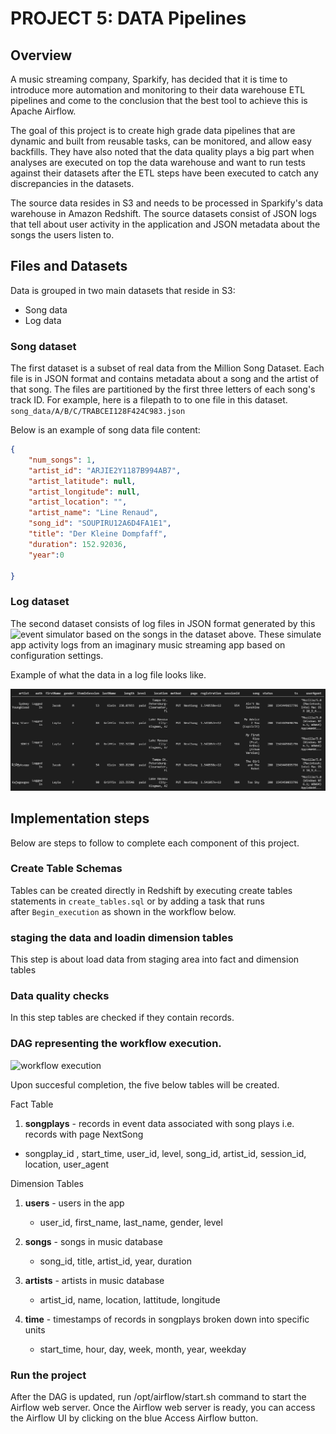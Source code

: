 # PROJECT 5: DATA Pipelines

## Overview

A music streaming company, Sparkify, has decided that it is time to introduce more automation and monitoring to their data warehouse ETL pipelines and come to the conclusion that the best tool to achieve this is Apache Airflow.  

The goal of this project is  to create high grade data pipelines that are dynamic and built from reusable tasks, can be monitored, and allow easy backfills. They have also noted that the data quality plays a big part when analyses are executed on top the data warehouse and want to run tests against their datasets after the ETL steps have been executed to catch any discrepancies in the datasets.

The source data resides in S3 and needs to be processed in Sparkify's data warehouse in Amazon Redshift. The source datasets consist of JSON logs that tell about user activity in the application and JSON metadata about the songs the users listen to.

## Files and Datasets   

Data is grouped in two main datasets that reside in S3:   

- Song data
- Log data    

### Song dataset

The first dataset is a subset of real data from the Million Song Dataset. Each file is in JSON format and contains metadata about a song and the artist of that song. The files are partitioned by the first three letters of each song's track ID. For example, here is a filepath to to one file in this dataset.   `song_data/A/B/C/TRABCEI128F424C983.json`               
     
Below is an example of song data file content:    
 
``` json
{
    "num_songs": 1, 
    "artist_id": "ARJIE2Y1187B994AB7", 
    "artist_latitude": null, 
    "artist_longitude": null, 
    "artist_location": "",      
    "artist_name": "Line Renaud", 
    "song_id": "SOUPIRU12A6D4FA1E1", 
    "title": "Der Kleine Dompfaff", 
    "duration": 152.92036, 
    "year":0

} 
```    
### Log dataset

The second dataset consists of log files in JSON format generated by this ![event simulator](https://github.com/Interana/eventsim) based on the songs in the dataset above. These simulate app activity logs from an imaginary music streaming app based on configuration settings.    

Example of what the data in a log file looks like. 

![Log file dataframe](./log-data.png)      

## Implementation steps    

Below are steps to follow to complete each component of this project.    

### Create Table Schemas  

Tables can be created directly in Redshift by executing create tables statements in `create_tables.sql` or by adding a task that runs   
after `Begin_execution` as shown in the workflow below.    

### staging the data and loadin dimension tables

This step is about load data from staging area into fact and dimension tables


### Data quality checks

In this step tables are checked if they contain records.

### DAG representing the workflow execution.    

![workflow execution](./DAG.PNG)


Upon succesful completion, the five below tables will be created.         


Fact Table
  1. **songplays** - records in event data associated with song plays i.e. records with page NextSong     
   - songplay_id , start_time, user_id, level, song_id, artist_id, session_id, location, user_agent       
   
Dimension Tables
   1. **users** - users in the app
        - user_id, first_name, last_name, gender, level  
        
   2. **songs** - songs in music database
        - song_id, title, artist_id, year, duration
        
   3. **artists** - artists in music database
        - artist_id, name, location, lattitude, longitude
        
   4. **time** - timestamps of records in songplays broken down into specific units
        - start_time, hour, day, week, month, year, weekday      

        
###  Run the project

After the DAG is updated, run /opt/airflow/start.sh command to start the Airflow web server. Once the Airflow web server is ready, you can access the Airflow UI by clicking on the blue Access Airflow button.
